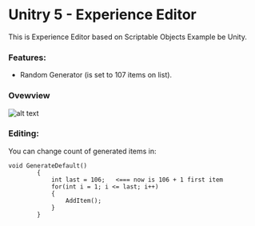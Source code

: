 # Unitry 5 - Experience Editor


This is Experience Editor based on Scriptable Objects Example be Unity.

### Features:
* Random Generator (is set to 107 items on list).

### Ovewview

![alt text](https://i.imgur.com/nN4n5SV.png)


### Editing:
You can change count of generated items in:
```
void GenerateDefault()
        {
            int last = 106;   <=== now is 106 + 1 first item 
            for(int i = 1; i <= last; i++)
            {
                AddItem();
            }
        }
```